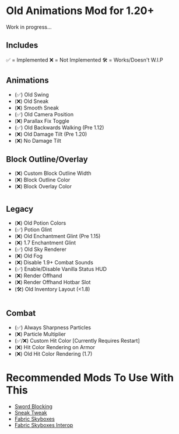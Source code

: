 # Old Animations Mod for 1.20+
Work in progress...

## Includes
✅ = Implemented
❌ = Not Implemented
🛠️ = Works/Doesn't W.I.P

## Animations
- (✅) Old Swing
- (❌) Old Sneak
- (❌) Smooth Sneak
- (✅) Old Camera Position
- (❌) Parallax Fix Toggle
- (✅) Old Backwards Walking (Pre 1.12)
- (❌) Old Damage Tilt (Pre 1.20)
- (❌) No Damage Tilt

## Block Outline/Overlay
- (❌) Custom Block Outline Width
- (❌) Block Outline Color
- (❌) Block Overlay Color
#

## Legacy
- (❌) Old Potion Colors
- (✅) Potion Glint
- (❌) Old Enchantment Glint (Pre 1.15)
- (❌) 1.7 Enchantment Glint
- (✅) Old Sky Renderer
- (❌) Old Fog
- (❌) Disable 1.9+ Combat Sounds
- (✅) Enable/Disable Vanilla Status HUD
- (❌) Render Offhand
- (❌) Render Offhand Hotbar Slot
- (🛠️) Old Inventory Layout (<1.8)
#

## Combat
- (✅) Always Sharpness Particles
- (❌) Particle Multiplier
- (✅/❌) Custom Hit Color [Currently Requires Restart]
- (❌) Hit Color Rendering on Armor
- (❌) Old Hit Color Rendering (1.7)

#

# Recommended Mods To Use With This
- [Sword Blocking](https://modrinth.com/mod/sword-blocking/)
- [Sneak Tweak](https://modrinth.com/mod/sneak-tweak)
- [Fabric Skyboxes](https://modrinth.com/mod/fabricskyboxes)
- [Fabric Skyboxes Interop](https://modrinth.com/mod/fabricskyboxes-interop)